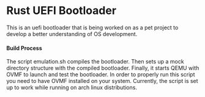 # Rust UEFI Bootloader

This is an uefi bootloader that is being worked on as a pet project to develop a better understanding of OS development.

#### Build Process

The script emulation.sh compiles the bootloader. Then sets up a mock directory structure with the compiled bootloader.
Finally, it starts QEMU with OVMF to launch and test the bootloader. In order to properly run this script you need to
have OVMF installed on your system. Currently, the script is set up to work while running on arch linux distributions.

